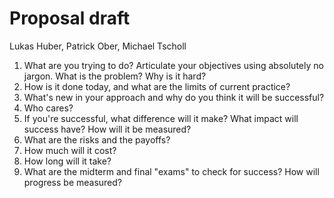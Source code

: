 # Proposal draft

Lukas Huber, Patrick Ober, Michael Tscholl


1. What are you trying to do? Articulate your objectives using absolutely no jargon.  What is the problem?  Why is it hard?
2. How is it done today, and what are the limits of current practice?
3. What's new in your approach and why do you think it will be successful?
4. Who cares?
5. If you're successful, what difference will it make?   What impact will success have?  How will it be measured?
6. What are the risks and the payoffs?
7. How much will it cost?
8. How long will it take?
9. What are the midterm and final "exams" to check for success?  How will progress be measured?